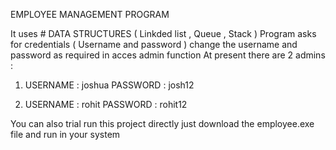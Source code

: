 EMPLOYEE MANAGEMENT PROGRAM 

It uses # DATA STRUCTURES ( Linkded list , Queue , Stack ) 
Program asks for credentials ( Username and password )  change the username and password as required in acces admin function 
At present there are 2 admins :
1. USERNAME : joshua 
   PASSWORD : josh12

2. USERNAME : rohit
   PASSWORD : rohit12

You can also trial run this project directly 
just download the employee.exe file and run in your system 

